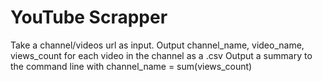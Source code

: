 # YouTube Scrapper
Take a channel/videos url as input. 
Output channel_name, video_name, views_count for each video in the channel as a .csv
Output a summary to the command line with channel_name = sum(views_count)
